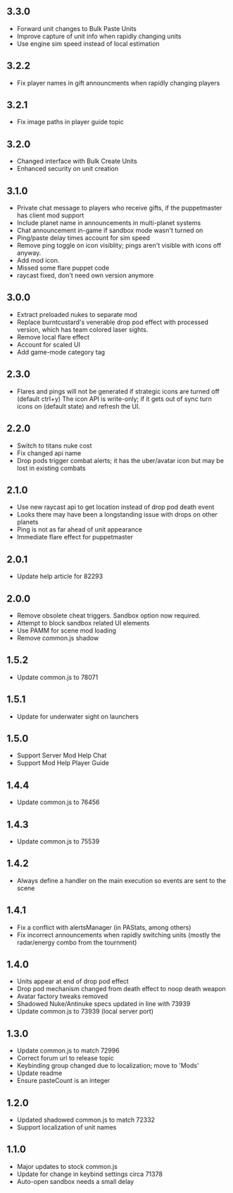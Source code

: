 ## 3.3.0

- Forward unit changes to Bulk Paste Units
- Improve capture of unit info when rapidly changing units
- Use engine sim speed instead of local estimation

## 3.2.2

- Fix player names in gift announcments when rapidly changing players

## 3.2.1

- Fix image paths in player guide topic

## 3.2.0

- Changed interface with Bulk Create Units
- Enhanced security on unit creation

## 3.1.0

- Private chat message to players who receive gifts, if the puppetmaster has client mod support
- Include planet name in announcements in multi-planet systems
- Chat announcement in-game if sandbox mode wasn't turned on
- Ping/paste delay times account for sim speed
- Remove ping toggle on icon visiblity; pings aren't visible with icons off anyway.
- Add mod icon.
- Missed some flare puppet code
- raycast fixed, don't need own version anymore

## 3.0.0

- Extract preloaded nukes to separate mod
- Replace burntcustard's venerable drop pod effect with processed version, which has team colored laser sights.
- Remove local flare effect
- Account for scaled UI
- Add game-mode category tag

## 2.3.0

- Flares and pings will not be generated if strategic icons are turned off (default ctrl+y) The icon API is write-only; if it gets out of sync turn icons on (default state) and refresh the UI.

## 2.2.0

- Switch to titans nuke cost
- Fix changed api name
- Drop pods trigger combat alerts; it has the uber/avatar icon but may be lost in existing combats

## 2.1.0

- Use new raycast api to get location instead of drop pod death event
- Looks there may have been a longstanding issue with drops on other planets
- Ping is not as far ahead of unit appearance
- Immediate flare effect for puppetmaster

## 2.0.1

- Update help article for 82293

## 2.0.0

- Remove obsolete cheat triggers.  Sandbox option now required.
- Attempt to block sandbox related UI elements
- Use PAMM for scene mod loading
- Remove common.js shadow

## 1.5.2

- Update common.js to 78071

## 1.5.1

- Update for underwater sight on launchers

## 1.5.0

- Support Server Mod Help Chat
- Support Mod Help Player Guide

## 1.4.4

- Update common.js to 76456

## 1.4.3

- Update common.js to 75539

## 1.4.2

- Always define a handler on the main execution so events are sent to the scene

## 1.4.1

- Fix a conflict with alertsManager (in PAStats, among others)
- Fix incorrect announcements when rapidly switching units (mostly the radar/energy combo from the tournment)

## 1.4.0

- Units appear at end of drop pod effect
- Drop pod mechanism changed from death effect to noop death weapon
- Avatar factory tweaks removed
- Shadowed Nuke/Antinuke specs updated in line with 73939
- Update common.js to 73939 (local server port)

## 1.3.0

- Update common.js to match 72996
- Correct forum url to release topic
- Keybinding group changed due to localization; move to 'Mods'
- Update readme
- Ensure pasteCount is an integer

## 1.2.0

- Updated shadowed common.js to match 72332
- Support localization of unit names

## 1.1.0

- Major updates to stock common.js
- Update for change in keybind settings circa 71378
- Auto-open sandbox needs a small delay
